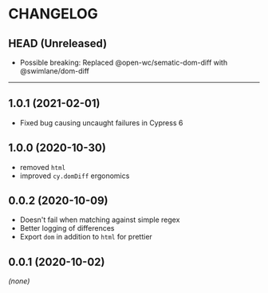 CHANGELOG
=========

## HEAD (Unreleased)
* Possible breaking: Replaced @open-wc/sematic-dom-diff with @swimlane/dom-diff

---

## 1.0.1 (2021-02-01)
* Fixed bug causing uncaught failures in Cypress 6

## 1.0.0 (2020-10-30)
* removed `html`
* improved `cy.domDiff` ergonomics

## 0.0.2 (2020-10-09)
* Doesn't fail when matching against simple regex
* Better logging of differences
* Export `dom` in addition to `html` for prettier

## 0.0.1 (2020-10-02)
_(none)_


